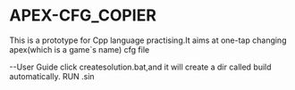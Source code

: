 # APEX-CFG_COPIER
This  is a prototype for Cpp language practising.It aims at one-tap changing apex(which is a game`s name) cfg file

--User Guide
click createsolution.bat,and it will create a dir called build automatically.
RUN .sin
